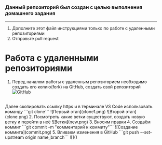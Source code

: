 ### Данный репозиторий был создан с целью выполнения домашнего задания
<hr>

1. Дополните этот файл инструкциями только по работе с удаленными репозиториями<br>
2. Отправьте pull request<br>

# Работа с удаленными репозиториями
1. Перед началом работы с удаленным репозиторием необходимо создать его копию(fork) на GitHub, создать свой репозиторий
![GitHub](fork.png)
<br>
Далее скопировать ссылку https и в терминале VS Code использовать команду ```git clone```
![Первый этап](clone1.png)
![Второй этап](clone.png)
2. Посмотреть какие ветки существуют, создать новую ветку и перейти в неё
![Ветки](new.png)
3. Вносим правки
4. Создаём коммит ```git commit -m "комментарий к коммиту"```
![Создание коммита](commit.png)
5. Вливаем изменения в GitHub ```git push --set-upstream origin name_branch```
![]()